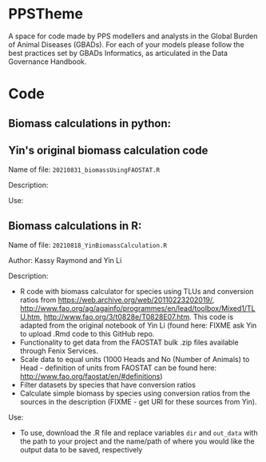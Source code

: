 # PPSTheme

A space for code made by PPS modellers and analysts in the Global Burden of Animal Diseases (GBADs). For each of your models please follow the best practices set by GBADs Informatics, as articulated in the Data Governance Handbook.

# Code

## Biomass calculations in python: 


## Yin's original biomass calculation code

Name of file: `20210831_biomassUsingFAOSTAT.R`

Description: 

Use: 

## Biomass calculations in R: 

Name of file: `20210818_YinBiomassCalculation.R`

Author: Kassy Raymond and Yin Li

Description: 
- R code with biomass calculator for species using TLUs and conversion ratios from https://web.archive.org/web/20110223202019/, http://www.fao.org/ag/againfo/programmes/en/lead/toolbox/Mixed1/TLU.htm, http://www.fao.org/3/t0828e/T0828E07.htm. This code is adapted from the original notebook of Yin Li (found here: FIXME ask Yin to upload .Rmd code to this GitHub repo. 
- Functionality to get data from the FAOSTAT bulk .zip files available through Fenix Services. 
- Scale data to equal units (1000 Heads and No (Number of Animals) to Head - definition of units from FAOSTAT can be found here: http://www.fao.org/faostat/en/#definitions) 
- Filter datasets by species that have conversion ratios
- Calculate simple biomass by species using conversion ratios from the sources in the description (FIXME - get URI for these sources from Yin). 

Use: 
- To use, download the .R file and replace variables `dir` and `out_data` with the path to your project and the name/path of where you would like the output data to be saved, respectively
